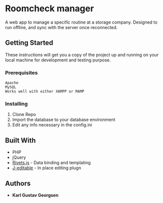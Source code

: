 # Roomcheck manager

A web app to manage a specific routine at a storage company.
Designed to run offline, and sync with the server once reconnected. 

## Getting Started

These instructions will get you a copy of the project up and running on your local machine for development and testing purpose.


### Prerequisites

```
Apache
MySQL
Works well with either XAMPP or MAMP
```

### Installing

1. Clone Repo
2. Import the database to your database environment
3. Edit any info necessary in the config.ini

## Built With

* PHP
* jQuery
* [Rivets.js](http://rivetsjs.com/) - Data binding and templating
* [J-editable](https://appelsiini.net/projects/jeditable/) - In place editing plugn

## Authors

* **Karl Gustav Georgsen** 
